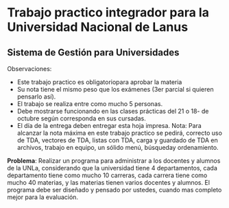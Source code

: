 Trabajo practico integrador para la Universidad Nacional de Lanus
======
Sistema de Gestión para Universidades
------
Observaciones:
-	Este trabajo practico es obligatoriopara aprobar la materia
-	Su nota tiene el mismo peso que los exámenes (3er parcial si quieren pensarlo así).
-	El trabajo se realiza entre como mucho 5 personas.
-	Debe mostrarse funcionando en las clases prácticas del 21 o 18- de octubre según corresponda en sus cursadas. 
-	El día de la entrega deben entregar esta hoja impresa.
Nota: 
Para alcanzar la nota máxima en este trabajo practico se pedirá, correcto uso de TDA, vectores de TDA, listas con TDA, carga y guardado de TDA en archivos, trabajo en equipo, un sólido menú, búsqueday ordenamiento.

**Problema**: 
Realizar un programa para administrar a los docentes y alumnos de la UNLa, considerando que la universidad tiene 4 departamentos, cada departamento tiene como mucho 10 carreras, cada carrera tiene como mucho 40 materias, y las materias tienen varios docentes y alumnos. 
El programa debe ser diseñado y pensado por ustedes, cuando mas completo mejor para la evaluación. 


